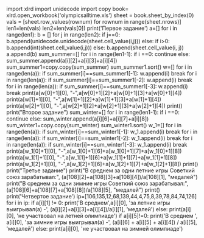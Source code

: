 import xlrd
import unidecode
import copy
book= xlrd.open_workbook('olympicsalltime.xls')
sheet = book.sheet_by_index(0)
vals = [sheet.row_values(rownum) for rownum in range(sheet.nrows)]
len1=len(vals)
len2=len(vals[0])
print('Первое задание')
a=[]
for i in range(len1):
    b = []
    for j in range(len2):
        if j==0:
            b.append(unidecode.unidecode(sheet.cell_value(i,j)))
        else:
            if i>0:
                b.append(int(sheet.cell_value(i,j)))
            else:
                b.append(sheet.cell_value(i, j))
    a.append(b)
sum_summer=[]
for i in range(len1-1):
    if i ==0:
        continue
    else:
        sum_summer.append(a[i][2]+a[i][3]+a[i][4])
sum_summer1=copy.copy(sum_summer)
sum_summer1.sort()
w=[]
for i in range(len(a)):
    if sum_summer[i]==sum_summer1[-1]:
        w.append(i)
        break
for i in range(len(a)):
    if sum_summer[i]==sum_summer1[-2]:
        w.append(i)
        break
for i in range(len(a)):
    if sum_summer[i]==sum_summer1[-3]:
        w.append(i)
        break
print(a[w[0]+1][0], "-",a[w[0]+1][2]+a[w[0]+1][3]+a[w[0]+1][4])
print(a[w[1]+1][0], "-",a[w[1]+1][2]+a[w[1]+1][3]+a[w[1]+1][4])
print(a[w[2]+1][0], "-",a[w[2]+1][2]+a[w[2]+1][3]+a[w[2]+1][4])
print()
print("Второе задание")
sum_winter=[]
for i in range(len1-1):
    if i ==0:
        continue
    else:
        sum_winter.append(a[i][6]+a[i][7]+a[i][8])
sum_winter1=copy.copy(sum_winter)
sum_winter1.sort()
w_1=[]
for i in range(len(a)):
    if sum_winter[i]==sum_winter1[-1]:
        w_1.append(i)
        break
for i in range(len(a)):
    if sum_winter[i]==sum_winter1[-2]:
        w_1.append(i)
        break
for i in range(len(a)):
    if sum_winter[i]==sum_winter1[-3]:
        w_1.append(i)
        break
print(a[w_1[0]+1][0], "-",a[w_1[0]+1][6]+a[w_1[0]+1][7]+a[w_1[0]+1][8])
print(a[w_1[1]+1][0], "-",a[w_1[1]+1][6]+a[w_1[1]+1][7]+a[w_1[1]+1][8])
print(a[w_1[2]+1][0], "-",a[w_1[2]+1][6]+a[w_1[2]+1][7]+a[w_1[2]+1][8])
print()
print("Третье задание")
print("В среднем за одни летние игры Советкий союз зарабатывал:", (a[108][2]+a[108][3]+a[108][4])/a[108][1], "медалей")
print("В среднем за одни зимние игры Советкий союз зарабатывал:", (a[108][6]+a[108][7]+a[108][8])/a[108][5], "медалей")
print()
print('Четвертое задание')
ip=[106,135,12,68,139,44,4,75,8,39,78,84,74,126]
for i in ip:
    if a[i][1] != 0:
        print('В среднем',a[i][0], 'за летние игры выигрывал(а) -', (a[i][2]+a[i][3]+a[i][4])/a[i][1], 'медалей')
    else:
        print(a[i][0], 'не участвовал на летней олимпиаде')
    if a[i][5]!=0:
        print('В среднем ', a[i][0], 'за зимние игры выигрывал(а) -', (a[i][6] + a[i][5] + a[i][4]) / a[i][5], 'медалей')
    else:
        print(a[i][0], 'не участвовал на зимней олимпиаде')

